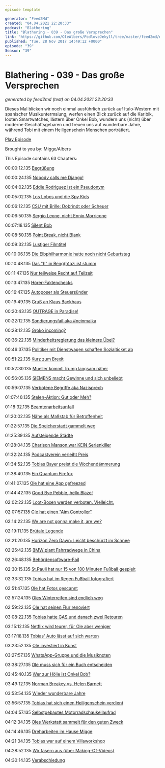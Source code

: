```yaml
---
episode template

generator: "Feed2Md"
created: "04.04.2021 22:20:33"
podcast: "Blathering"
title: "Blathering - 039 - Das große Versprechen"
link: "https://github.com/OleAlbers/PodloveJekyll/tree/master/feed2md/example/export/seasons/2/2017/11/Blathering___039___Das_große_Versprechen.md"
published: "Tue, 28 Nov 2017 14:49:12 +0000"
episode: "39"
Season: "39"
---
```


# Blathering - 039 - Das große Versprechen
_generated by feed2md (test) on 04.04.2021 22:20:33_

Dieses Mal blicken wir noch einmal ausführlich zurück auf Italo-Western mit spanischer Musikuntermalung, werfen einen Blick zurück auf die Karibik, looten Smartwatches, lästern über Onkel Bob, wundern uns (nicht) über moderne Geschäftsgebaren und freuen uns auf wunderbare Jahre, während Tobi mit einem Heiligenschein Menschen porträtiert.

[Play Episode](https://www.blathering.de/podlove/file/372/s/feed/c/mp3/blathering_039.mp3)

Brought to you by: Migge/Albers

This Episode contains 63 Chapters:


00:00:12.135 [Begrüßung]()

00:00:24.135 [Nobody calls me Django!](https://de.wikipedia.org/wiki/Schnodderdeutsch)

00:04:02.135 [Eddie Rodriguez ist ein Pseudonym](https://de.wikipedia.org/wiki/Eddie_Rodriguez)

00:05:02.135 [Los Lobos und die Spy Kids](https://de.wikipedia.org/wiki/Los_Lobos)

00:06:12.135 [CSU mit Brille: Dobrindt oder Scheuer](https://de.wikipedia.org/wiki/Andreas_Scheuer)

00:06:50.135 [Sergio Leone, nicht Ennio Morricone](https://de.wikipedia.org/wiki/Sergio_Leone)

00:07:18.135 [Silent Bob](https://de.wikipedia.org/wiki/Kevin_Smith)

00:08:50.135 [Point Break, nicht Blank](https://de.wikipedia.org/wiki/Point_Blank)

00:09:32.135 [Lustiger Filmtitel](https://de.wikipedia.org/wiki/Clerks_%E2%80%93_Die_Ladenh%C3%Bcter)

00:10:06.135 [Die Elbphilharmonie hatte noch nicht Geburtstag](https://de.wikipedia.org/wiki/Elbphilharmonie)

00:10:48.135 [Das "h" in Beng(h)azi ist stumm](https://en.wikipedia.org/wiki/2012_Benghazi_attack)

00:11:47.135 [Nur teilweise Recht auf Teilzeit](http://www.faz.net/aktuell/wirtschaft/gesetz-von-nahles-rueckkehrrecht-aus-teilzeit-in-vollzeit-gescheitert-15029585.html)

00:13:47.135 [Hörer-Faktenchecks](https://de.wikipedia.org/wiki/Dogma_(Film))

00:16:47.135 [Autoposer als Steuersünder](https://www.presseportal.de/blaulicht/pm/6337/3792650)

00:19:49.135 [Gruß an Klaus Backhaus](https://twitter.com/kbmusicmc)

00:20:43.135 [OUTRAGE in Paradise!](https://youtu.be/ex4rYsjxsdg)

00:22:12.135 [Sondierungsfail aka #neinmaika](https://twitter.com/Illuminatus23/status/932647367987343362)

00:28:12.135 [Groko incoming?](https://www.kuechenstud.io/lagedernation/2017/11/24/ldn076-jamaika-gescheitert-neuwahlen-minderheitsregierung-groko-breitbandausbau-failt-lufthansa-monopol/)

00:36:22.135 [Minderheitsregierung das kleinere Übel?](http://www.zeit.de/politik/deutschland/2017-08/asylpolitik-thomas-de-maiziere-familiennachzug-aussetzung)

00:46:37.135 [Politiker mit Dienstwagen schaffen Sozialticket ab](https://www.ksta.de/nrw/oepnv-vrs-will-sozialticket-weiterfuehren---debatte-um--ticketstudenten---28945178)

00:51:22.135 [Kurz zum Brexit](http://www.tagesschau.de/ausland/eu-ostgipfel-103.html)

00:52:30.135 [Mueller kommt Trump langsam näher](https://www.nytimes.com/2017/11/23/us/politics/flynn-mueller-russia-trump.html)

00:56:05.135 [SIEMENS macht Gewinne und sich unbeliebt](http://www.schwaebische.de/wirtschaft/aktuelle-nachrichten_artikel,-Siemens-steigert-Gewinn-und-entlaesst-Mitarbeiter-_arid,10767236.html)

00:59:07.135 [Verbotene Begriffe aka Nazisprech](http://www.bento.de/politik//nazi-sprech-benutzt-du-diese-saetze-im-alltag-1827666/)

01:07:40.135 [Stelen-Aktion: Gut oder Meh?](https://logbuch-netzpolitik.de/lnp236-marktgerechte-bepreisung)

01:18:32.135 [Beamtenarbeitsunfall](https://www.shz.de/deutschland-welt/panorama/sturz-eines-schlafenden-beamten-id458856.html)

01:20:02.135 [Nähe als Maßstab für Betroffenheit](https://twitter.com/noktara_de/status/934119003483668480)

01:22:57.135 [Die Speicherstadt gammelt weg](https://www.ndr.de/nachrichten/hamburg/Barkassen-Kapitaene-gegen-Kaimauer-Sanierung,barkassen106.html)

01:25:39.135 [Aufsteigende Städte](https://www.youtube.com/watch?v=zOgle88sKro)

01:28:04.135 [Charlson Manson war KEIN Serienkiller](https://www.hoaxilla.com/hoaxilla-208-charles-manson-hoaxilla-crime/)

01:32:24.135 [Podcastverein verleiht Preis](https://sendegate.de/t/podcastverein-verleiht-podcastpreis-2017/4949)

01:34:52.135 [Tobias Bayer preist die Wochendämmerung](http://wochendaemmerung.de/119-kartoffeln-werden-umgevolkt/)

01:38:40.135 [Ein Quantum Firefox](https://www.heise.de/ct/ausgabe/2017-25-Mozilla-veroeffentlicht-Firefox-Quantum-3895308.html)

01:41:07.135 [Ole hat eine App gefreezed](http://www.zdnet.de/88318031/oneplus-vorinstallierte-app-ermoeglicht-root-zugriff-update/)

01:44:42.135 [Good Bye Pebble, hello Blaze!](https://www.fitbit.com/de/blaze)

02:02:22.135 [Loot-Boxen werden verboten. Vielleicht.](https://www.golem.de/news/lootboxen-battlefront-2-ist-ein-star-wars-onlinecasino-fuer-kids-1711-131287.html)

02:07:57.135 [Ole hat einen "Aim Controller"](https://plus.google.com/+OleAlbers/posts/7nKM4wwWfAx)

02:14:22.135 [We are not gonna make it, are we?](https://www.golem.de/news/boston-dynamics-humanoider-roboter-atlas-macht-salto-rueckwaerts-1711-131213.html)

02:19:11.135 [Brütale Legende](http://www.gamestar.de/artikel/bruetal-legend-aktuell-im-humble-store-komplett-kostenlos,3322498.html)

02:21:20.135 [Horizon Zero Dawn: Leicht beschürzt im Schnee](http://www.gamersglobal.de/news/114627/feminist-frequency-video-zu-ruestungen-weiblicher-spielecharaktere)

02:25:42.135 [BMW plant Fahrradwege in China](https://www.wired.de/collection/life/bmw-stellt-den-fahrradweg-der-zukunft-vor)

02:26:48.135 [Behördensoftware-Fail](https://netzpolitik.org/2017/it-in-den-rathaeusern-sicherheitsluecken-wohin-man-schaut/)

02:30:15.135 [St.Pauli hat nur 15 von 180 Minuten Fußball gespielt](https://www.stefangroenveld.de/2017/15-minuten-fussball-retten-einen-punkt/)

02:33:32.135 [Tobias hat im Regen Fußball fotografiert](http://hurz.me/r0)

02:51:47.135 [Ole hat Fotos gescannt](https://play.google.com/store/apps/details?id=com.google.android.apps.photos.scanner&hl=de)

02:57:24.135 [Oles Winterreifen sind endlich weg]()

02:59:22.135 [Ole hat seinen Flur renoviert]()

03:08:22.135 [Tobias hatte GAS und danach zwei Retouren](https://en.wikipedia.org/wiki/Gear_Acquisition_Syndrome)

03:15:12.135 [Netflix wird teurer, für Ole aber weniger](https://www.netflix.com/de/)

03:17:18.135 [Tobias' Auto lässt auf sich warten](http://www.hyundai.de/Modelle/IONIQ.html)

03:23:52.135 [Ole investiert in Kunst](https://www.etsy.com/de/)

03:27:57.135 [WhatsApp-Gruppe und die Musiknoten](https://de.wikipedia.org/wiki/Note_(Musik))

03:38:27.135 [Ole muss sich für ein Buch entscheiden](https://www.buch.de/shop/home/show/)

03:45:40.135 [Wer zur Hölle ist Onkel Bob?](https://fotografie-bartels.weebly.com/blog/wer-ist-eigentlich-dieser-onkel-bob)

03:49:12.135 [Norman Breakey vs. Helen Barnett](http://www.mum-deo.com/de_CH/ueber-mum/geschichte/)

03:53:54.135 [Wieder wunderbare Jahre](https://de.wikipedia.org/wiki/Wunderbare_Jahre)

03:56:57.135 [Tobias hat sich einen Heiligenschein verdient](https://de.wikipedia.org/wiki/Heiligenschein)

04:04:57.135 [Selbstgebautes Motorradschaukellaufrad](https://twitter.com/tmigge/status/933440190558941186)

04:12:34.135 [Oles Werkstatt sammelt für den guten Zweck](https://www.auteo.online/)

04:14:46.135 [Dreharbeiten im Hause Migge](https://www.youtube.com/watch?v=srHiu7yOY0Q)

04:21:34.135 [Tobias war auf einem Villaworkshop](https://twitter.com/tmigge/status/933783581226340352)

04:28:52.135 [Wir fasern aus (über Making-Of-Videos)]()

04:30:14.135 [Verabschiedung]()


